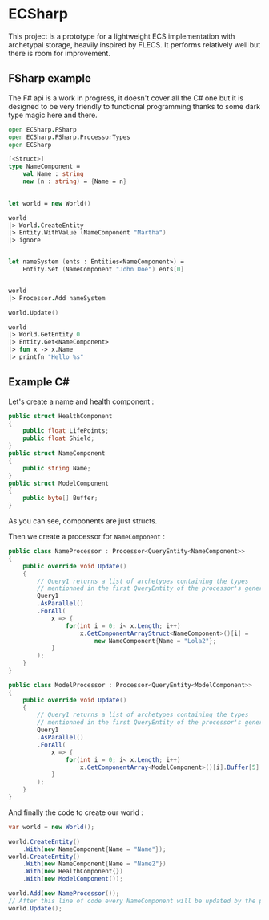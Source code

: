 # ECSharp

This project is a prototype for a lightweight ECS implementation with archetypal storage, heavily inspired by FLECS. It performs relatively well but there is room for improvement.

## FSharp example

The F# api is a work in progress, it doesn't cover all the C# one but it is designed to be very friendly to functional programming thanks to some dark type magic here and there.


```fsharp
open ECSharp.FSharp
open ECSharp.FSharp.ProcessorTypes
open ECSharp

[<Struct>]
type NameComponent = 
    val Name : string
    new (n : string) = {Name = n}
    

let world = new World()

world 
|> World.CreateEntity
|> Entity.WithValue (NameComponent "Martha")
|> ignore


let nameSystem (ents : Entities<NameComponent>) = 
    Entity.Set (NameComponent "John Doe") ents[0]


world
|> Processor.Add nameSystem

world.Update()

world 
|> World.GetEntity 0 
|> Entity.Get<NameComponent>
|> fun x -> x.Name
|> printfn "Hello %s"

```


## Example C#

Let's create a name and health component :

```csharp
public struct HealthComponent
{
    public float LifePoints;
    public float Shield;
}
public struct NameComponent
{
    public string Name;
}
public struct ModelComponent
{
    public byte[] Buffer;
}
```

As you can see, components are just structs.

Then we create a processor for `NameComponent` :

```csharp
public class NameProcessor : Processor<QueryEntity<NameComponent>>
{
    public override void Update()
    {
        // Query1 returns a list of archetypes containing the types
        // mentionned in the first QueryEntity of the processor's generics
        Query1
        .AsParallel()
        .ForAll(
            x => {
                for(int i = 0; i< x.Length; i++)
                    x.GetComponentArrayStruct<NameComponent>()[i] = 
                        new NameComponent{Name = "Lola2"};
            }
        );
    }
}

public class ModelProcessor : Processor<QueryEntity<ModelComponent>>
{
    public override void Update()
    {
        // Query1 returns a list of archetypes containing the types
        // mentionned in the first QueryEntity of the processor's generics
        Query1
        .AsParallel()
        .ForAll(
            x => {
                for(int i = 0; i< x.Length; i++)
                    x.GetComponentArray<ModelComponent>()[i].Buffer[5] = 1;
            }
        );
    }
}
```

And finally the code to create our world :

```csharp
var world = new World();

world.CreateEntity()
    .With(new NameComponent{Name = "Name"});
world.CreateEntity()
    .With(new NameComponent{Name = "Name2"})
    .With(new HealthComponent{})
    .With(new ModelComponent());

world.Add(new NameProcessor());
// After this line of code every NameComponent will be updated by the processor
world.Update();

```
